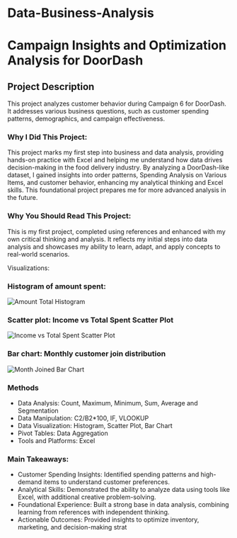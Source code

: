 # Data-Business-Analysis
# Campaign Insights and Optimization Analysis for DoorDash
## Project Description

This project analyzes customer behavior during Campaign 6 for DoorDash. It addresses various business questions, such as customer spending patterns, demographics, and campaign effectiveness.

### Why I Did This Project:
This project marks my first step into business and data analysis, providing hands-on practice with Excel and helping me understand how data drives decision-making in the food delivery industry. By analyzing a DoorDash-like dataset, I gained insights into order patterns, Spending Analysis on Various Items, and customer behavior, enhancing my analytical thinking and Excel skills. This foundational project prepares me for more advanced analysis in the future.

### Why You Should Read This Project:
This is my first project, completed using references and enhanced with my own critical thinking and analysis. It reflects my initial steps into data analysis and showcases my ability to learn, adapt, and apply concepts to real-world scenarios.

Visualizations:

### Histogram of amount spent:
![Amount Total Histogram](https://github.com/user-attachments/assets/2c342eed-9a8d-4acd-b0e2-606ed95814c3)

### Scatter plot: Income vs Total Spent Scatter Plot
![Income vs Total Spent Scatter Plot](https://github.com/user-attachments/assets/607da2ae-85b5-4cbd-8cfc-894d17ab5be9)

### Bar chart: Monthly customer join distribution

![Month Joined Bar Chart](https://github.com/user-attachments/assets/1e254501-2611-4aac-8cf7-670e1ed9ef8e)

### Methods

* Data Analysis: Count, Maximum, Minimum, Sum, Average and Segmentation
* Data Manipulation: C2/B2*100, IF, VLOOKUP 
* Data Visualization: Histogram, Scatter Plot, Bar Chart
* Pivot Tables: Data Aggregation
* Tools and Platforms: Excel

### Main Takeaways:
* Customer Spending Insights: Identified spending patterns and high-demand items to understand customer preferences.
* Analytical Skills: Demonstrated the ability to analyze data using tools like Excel, with additional creative problem-solving.
* Foundational Experience: Built a strong base in data analysis, combining learning from references with independent thinking.
* Actionable Outcomes: Provided insights to optimize inventory, marketing, and decision-making strat
